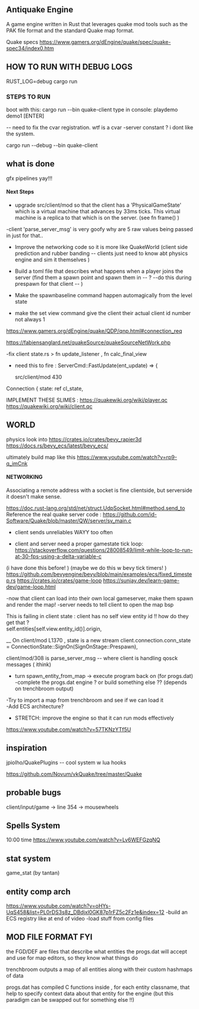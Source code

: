 
## Antiquake Engine 

A game engine written in Rust that leverages quake mod tools such as the PAK file format and the standard Quake map format.  
 
Quake specs 
https://www.gamers.org/dEngine/quake/spec/quake-spec34/index0.htm



## HOW TO RUN WITH DEBUG LOGS
RUST_LOG=debug cargo run


 ### STEPS TO RUN 
 boot with this: cargo run --bin quake-client
 type in console: playdemo demo1  [ENTER]

-- need to fix the cvar registration.  wtf is a cvar -server constant ?  i dont like the system. 


cargo run --debug --bin quake-client



## what is done 
gfx pipelines yay!!!



#### Next Steps 

- upgrade src/client/mod so that the client has a 'PhysicalGameState' which is a virtual machine that advances by 33ms ticks.   This virtual machine is a replica to that which is on the server.  (see fn frame() )


-client 'parse_server_msg' is very goofy why are 5 raw values being passed in just for that.. 


 
- Improve the networking code so it is more like QuakeWorld (client side prediction and rubber banding -- clients just need to know abt physics engine and sim it themselves ) 

- Build a toml file that describes what happens when a player joins the server (find them a spawn point and spawn them in -- ? --do this during prespawn for that client --   )
- Make the spawnbaseline command happen automagically from the level state 
- make the set view command give the client their actual client id number not always 1 

     
 

https://www.gamers.org/dEngine/quake/QDP/qnp.html#connection_req

https://fabiensanglard.net/quakeSource/quakeSourceNetWork.php

 

-fix client state.rs >  fn update_listener , fn calc_final_view

- need this to fire :  ServerCmd::FastUpdate(ent_update) => { 

    src/client/mod 430 


 Connection {
            state: ref cl_state,
 


IMPLEMENT THESE SLIMES : 
https://quakewiki.org/wiki/player.qc
https://quakewiki.org/wiki/client.qc




## WORLD 
physics look into https://crates.io/crates/bevy_rapier3d
https://docs.rs/bevy_ecs/latest/bevy_ecs/

ultimately build map like this https://www.youtube.com/watch?v=rp9-q_imCnk


#### NETWORKING 
Associating a remote address with a socket is fine clientside, but serverside it doesn't make sense.

https://doc.rust-lang.org/std/net/struct.UdpSocket.html#method.send_to
Reference the real quake server code : https://github.com/id-Software/Quake/blob/master/QW/server/sv_main.c


- client sends unreliables WAYY too often 

- client and server need a proper gamestate tick loop: 
https://stackoverflow.com/questions/28008549/limit-while-loop-to-run-at-30-fps-using-a-delta-variable-c

(i have done this before! )
(maybe we do this w bevy tick timers! )
https://github.com/bevyengine/bevy/blob/main/examples/ecs/fixed_timestep.rs
https://crates.io/crates/game-loop
https://sunjay.dev/learn-game-dev/game-loop.html



-now that client can load into their own local gameserver, make them spawn and render the map! 
-server needs to tell client to open the map bsp 


This is failing in client state : 
client has no self view entity id !!   how do they get that ?  
   self.entities[self.view.entity_id()].origin,




__ 
On client/mod  L1370 , 
state is a new stream 
client.connection.conn_state =  ConnectionState::SignOn(SignOnStage::Prespawn),


client/mod/308  is parse_server_msg   -- where client is handling qosck messages ( ithink) 







- turn spawn_entity_from_map -> execute program   back on (for progs.dat)
-complete the progs.dat engine ?  or build something else ??  (depends on trenchbroom output)



-Try to import a map from trenchbroom and see if we can load it  
-Add ECS architecture?
 

- STRETCH: improve the engine so that it can run mods effectively

https://www.youtube.com/watch?v=57TKNzYTf5U





## inspiration 
jpiolho/QuakePlugins -- cool system w lua hooks 

https://github.com/Novum/vkQuake/tree/master/Quake

  
 ## probable bugs 
 client/input/game -> line 354 -> mousewheels 

 
 
 

## Spells System

10:00 time 
https://www.youtube.com/watch?v=Lv6WEFGzqNQ


## stat system
game_stat  (by tantan)


## entity comp arch

https://www.youtube.com/watch?v=oHYs-UqS458&list=PL0rDS3s8z_DBdjxl0GK87p1rFZ5c2Fz1e&index=12
-build an ECS registry like at end of video 
-load stuff from config files 



##  MOD FILE FORMAT FYI 

the FGD/DEF are files that describe what entities the progs.dat will accept and use
for map editors, so they know what things do

trenchbroom outputs a map of all entities along with their custom hashmaps of data 

progs.dat has compiled C functions inside , for each entity classname, that help to specify context data about that entity for the engine  (but this paradigm can be swapped out for something else !!) 